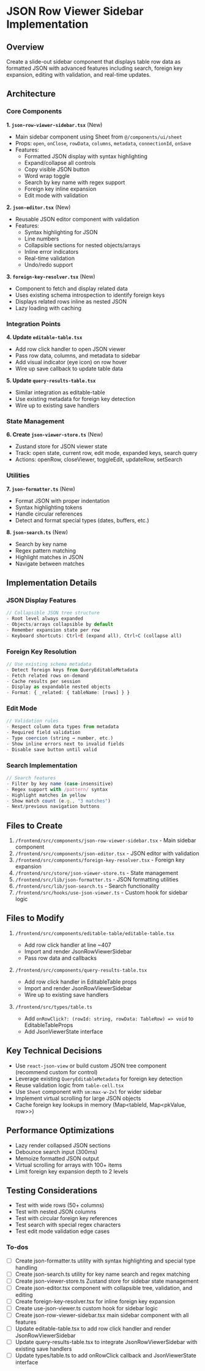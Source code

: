 <!-- e11ea70f-252b-4cb4-9cbc-37fe06df191c 695ffbd0-c2c1-481a-a78b-9d5d4bb04270 -->
# JSON Row Viewer Sidebar Implementation

## Overview

Create a slide-out sidebar component that displays table row data as formatted JSON with advanced features including search, foreign key expansion, editing with validation, and real-time updates.

## Architecture

### Core Components

**1. `json-row-viewer-sidebar.tsx`** (New)

- Main sidebar component using Sheet from `@/components/ui/sheet`
- Props: `open`, `onClose`, `rowData`, `columns`, `metadata`, `connectionId`, `onSave`
- Features:
  - Formatted JSON display with syntax highlighting
  - Expand/collapse all controls
  - Copy visible JSON button
  - Word wrap toggle
  - Search by key name with regex support
  - Foreign key inline expansion
  - Edit mode with validation

**2. `json-editor.tsx`** (New)

- Reusable JSON editor component with validation
- Features:
  - Syntax highlighting for JSON
  - Line numbers
  - Collapsible sections for nested objects/arrays
  - Inline error indicators
  - Real-time validation
  - Undo/redo support

**3. `foreign-key-resolver.tsx`** (New)

- Component to fetch and display related data
- Uses existing schema introspection to identify foreign keys
- Displays related rows inline as nested JSON
- Lazy loading with caching

### Integration Points

**4. Update `editable-table.tsx`**

- Add row click handler to open JSON viewer
- Pass row data, columns, and metadata to sidebar
- Add visual indicator (eye icon) on row hover
- Wire up save callback to update table data

**5. Update `query-results-table.tsx`**

- Similar integration as editable-table
- Use existing metadata for foreign key detection
- Wire up to existing save handlers

### State Management

**6. Create `json-viewer-store.ts`** (New)

- Zustand store for JSON viewer state
- Track: open state, current row, edit mode, expanded keys, search query
- Actions: openRow, closeViewer, toggleEdit, updateRow, setSearch

### Utilities

**7. `json-formatter.ts`** (New)

- Format JSON with proper indentation
- Syntax highlighting tokens
- Handle circular references
- Detect and format special types (dates, buffers, etc.)

**8. `json-search.ts`** (New)

- Search by key name
- Regex pattern matching
- Highlight matches in JSON
- Navigate between matches

## Implementation Details

### JSON Display Features

```typescript
// Collapsible JSON tree structure
- Root level always expanded
- Objects/arrays collapsible by default
- Remember expansion state per row
- Keyboard shortcuts: Ctrl+E (expand all), Ctrl+C (collapse all)
```

### Foreign Key Resolution

```typescript
// Use existing schema metadata
- Detect foreign keys from QueryEditableMetadata
- Fetch related rows on-demand
- Cache results per session
- Display as expandable nested objects
- Format: { _related: { tableName: [rows] } }
```

### Edit Mode

```typescript
// Validation rules
- Respect column data types from metadata
- Required field validation
- Type coercion (string → number, etc.)
- Show inline errors next to invalid fields
- Disable save button until valid
```

### Search Implementation

```typescript
// Search features
- Filter by key name (case-insensitive)
- Regex support with /pattern/ syntax
- Highlight matches in yellow
- Show match count (e.g., "3 matches")
- Next/previous navigation buttons
```

## Files to Create

1. `/frontend/src/components/json-row-viewer-sidebar.tsx` - Main sidebar component
2. `/frontend/src/components/json-editor.tsx` - JSON editor with validation
3. `/frontend/src/components/foreign-key-resolver.tsx` - Foreign key expansion
4. `/frontend/src/store/json-viewer-store.ts` - State management
5. `/frontend/src/lib/json-formatter.ts` - JSON formatting utilities
6. `/frontend/src/lib/json-search.ts` - Search functionality
7. `/frontend/src/hooks/use-json-viewer.ts` - Custom hook for sidebar logic

## Files to Modify

1. `/frontend/src/components/editable-table/editable-table.tsx`

   - Add row click handler at line ~407
   - Import and render JsonRowViewerSidebar
   - Pass row data and callbacks

2. `/frontend/src/components/query-results-table.tsx`

   - Add row click handler in EditableTable props
   - Import and render JsonRowViewerSidebar
   - Wire up to existing save handlers

3. `/frontend/src/types/table.ts`

   - Add `onRowClick?: (rowId: string, rowData: TableRow) => void` to EditableTableProps
   - Add JsonViewerState interface

## Key Technical Decisions

- Use `react-json-view` or build custom JSON tree component (recommend custom for control)
- Leverage existing `QueryEditableMetadata` for foreign key detection
- Reuse validation logic from `table-cell.tsx`
- Use `Sheet` component with `sm:max-w-2xl` for wider sidebar
- Implement virtual scrolling for large JSON objects
- Cache foreign key lookups in memory (Map<tableId, Map<pkValue, row>>)

## Performance Optimizations

- Lazy render collapsed JSON sections
- Debounce search input (300ms)
- Memoize formatted JSON output
- Virtual scrolling for arrays with 100+ items
- Limit foreign key expansion depth to 2 levels

## Testing Considerations

- Test with wide rows (50+ columns)
- Test with nested JSON columns
- Test with circular foreign key references
- Test search with special regex characters
- Test edit mode validation edge cases

### To-dos

- [ ] Create json-formatter.ts utility with syntax highlighting and special type handling
- [ ] Create json-search.ts utility for key name search and regex matching
- [ ] Create json-viewer-store.ts Zustand store for sidebar state management
- [ ] Create json-editor.tsx component with collapsible tree, validation, and editing
- [ ] Create foreign-key-resolver.tsx for inline foreign key expansion
- [ ] Create use-json-viewer.ts custom hook for sidebar logic
- [ ] Create json-row-viewer-sidebar.tsx main sidebar component with all features
- [ ] Update editable-table.tsx to add row click handler and render JsonRowViewerSidebar
- [ ] Update query-results-table.tsx to integrate JsonRowViewerSidebar with existing save handlers
- [ ] Update types/table.ts to add onRowClick callback and JsonViewerState interface